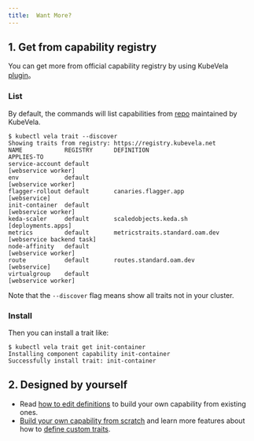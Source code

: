 ```yaml
---
title:  Want More?
---
```


## 1. Get from capability registry

You can get more from official capability registry by using KubeVela [plugin](../../../developers/references/kubectl-plugin#install-kubectl-vela-plugin)。

### List

By default, the commands will list capabilities from [repo](https://registry.kubevela.net) maintained by KubeVela.

```shell
$ kubectl vela trait --discover
Showing traits from registry: https://registry.kubevela.net
NAME           	REGISTRY	  DEFINITION                    		APPLIES-TO               
service-account	default  	                              		    [webservice worker]      
env            	default 		                                    [webservice worker]      
flagger-rollout	default       canaries.flagger.app          		[webservice]             
init-container 	default 		                                    [webservice worker]      
keda-scaler    	default       scaledobjects.keda.sh         		[deployments.apps]       
metrics        	default       metricstraits.standard.oam.dev		[webservice backend task]
node-affinity  	default		                              		    [webservice worker]      
route          	default       routes.standard.oam.dev       		[webservice]             
virtualgroup   	default		                              		    [webservice worker] 
```

Note that the `--discover` flag means show all traits not in your cluster.

### Install

Then you can install a trait like:

```shell
$ kubectl vela trait get init-container
Installing component capability init-container
Successfully install trait: init-container                                                                                                 
```

## 2. Designed by yourself

* Read [how to edit definitions](../../cue/definition-edit) to build your own capability from existing ones.
* [Build your own capability from scratch](../../cue/advanced)
  and learn more features about how to [define custom traits](../customize-trait).

